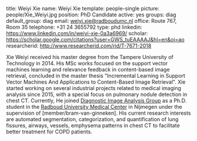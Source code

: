 title: Weiyi Xie
name: Weiyi Xie
template: people-single
picture: people/Xie_Weiyi.jpg
position: PhD Candidate
active: yes
groups: diag
default_group: diag
email: weiyi.xie@radboudumc.nl
office: Route 767, Room 35
telephone: +31 24 3655792
type: phd
linkedin: https://www.linkedin.com/in/weiyi-xie-0a3a6969/
scholar: https://scholar.google.com/citations?user=GWS_tuEAAAAJ&hl=en&oi=ao
researcherid: http://www.researcherid.com/rid/T-7671-2018 

Xie Weiyi received his master degree from the Tampere University of Technology in 2014. His MSc works focused on the support vector machines learning and relevance feedback in content-based image retrieval, concluded in the master thesis "Incremental Learning in Support Vector Machines And Applications to Content-Based Image Retrieval". Xie started working on several industrial projects related to medical imaging analysis since 2015, with a special focus on pulmonary nodule detection in chest CT. Currently, He joined [Diagnostic Image Analysis Group](http://www.diagnijmegen.nl/) as a Ph.D. student in the [Radboud University Medical Center](https://www.radboudumc.nl/research) in Nijmegen under the supervision of [member/bram-van-ginneken]. His current research interests are automated segmentation, categorization, and quantification of lung fissures, airways, vessels, emphysema patterns in chest CT to facilitate better treatment for COPD patients.
